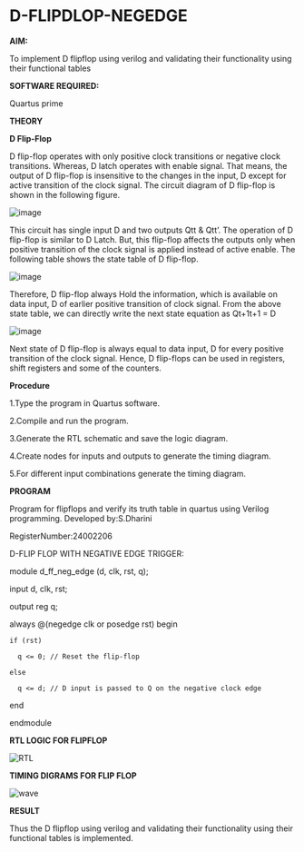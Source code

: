 # D-FLIPDLOP-NEGEDGE

**AIM:**

To implement  D flipflop using verilog and validating their functionality using their functional tables

**SOFTWARE REQUIRED:**

Quartus prime

**THEORY**

**D Flip-Flop**

D flip-flop operates with only positive clock transitions or negative clock transitions. Whereas, D latch operates with enable signal. That means, the output of D flip-flop is insensitive to the changes in the input, D except for active transition of the clock signal. The circuit diagram of D flip-flop is shown in the following figure.

![image](https://github.com/naavaneetha/D-FLIPDLOP-NEGEDGE/assets/154305477/48c81fe8-bc3f-40e7-95e2-519fc155ad51)

This circuit has single input D and two outputs Qtt & Qtt’. The operation of D flip-flop is similar to D Latch. But, this flip-flop affects the outputs only when positive transition of the clock signal is applied instead of active enable. The following table shows the state table of D flip-flop.

![image](https://github.com/naavaneetha/D-FLIPDLOP-NEGEDGE/assets/154305477/e5f3fda7-68ec-4a3a-a0a4-cf6f9cc4ab55)

Therefore, D flip-flop always Hold the information, which is available on data input, D of earlier positive transition of clock signal. From the above state table, we can directly write the next state equation as Qt+1t+1 = D

![image](https://github.com/naavaneetha/D-FLIPDLOP-NEGEDGE/assets/154305477/8592c0d8-2917-4142-91b9-d6c30dd891d2)

Next state of D flip-flop is always equal to data input, D for every positive transition of the clock signal. Hence, D flip-flops can be used in registers, shift registers and some of the counters.

**Procedure**

1.Type the program in Quartus software.

2.Compile and run the program.

3.Generate the RTL schematic and save the logic diagram.

4.Create nodes for inputs and outputs to generate the timing diagram.

5.For different input combinations generate the timing diagram.

**PROGRAM**

 Program for flipflops and verify its truth table in quartus using Verilog programming.
 Developed by:S.Dharini
 
 RegisterNumber:24002206

 D-FLIP FLOP WITH NEGATIVE EDGE TRIGGER:

module d_ff_neg_edge (d, clk, rst, q);

  input d, clk, rst;
  
  output reg q;

  
  always @(negedge clk or posedge rst) begin
  
    if (rst)
    
      q <= 0; // Reset the flip-flop
   
    else
    
      q <= d; // D input is passed to Q on the negative clock edge
  
  end

endmodule


**RTL LOGIC FOR FLIPFLOP**

![RTL](https://github.com/user-attachments/assets/5900c832-2bc8-4f8b-bd8c-e31ad5904214)

**TIMING DIGRAMS FOR FLIP FLOP**

![wave](https://github.com/user-attachments/assets/1557b26a-c3c2-4d7c-8494-eff3a8619313)

**RESULT**

Thus the  D flipflop using verilog and validating their functionality using their functional tables is implemented.


